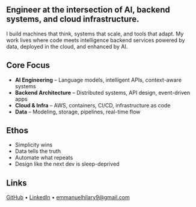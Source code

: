 ## Engineer at the intersection of AI, backend systems, and cloud infrastructure.

I build machines that think, systems that scale, and tools that adapt. My work lives where code meets intelligence backend services powered by data, deployed in the cloud, and enhanced by AI.

## Core Focus

* **AI Engineering** – Language models, intelligent APIs, context-aware systems
* **Backend Architecture** – Distributed systems, API design, event-driven apps
* **Cloud & Infra** – AWS, containers, CI/CD, infrastructure as code
* **Data** – Modeling, storage, pipelines, real-time flow

## Ethos

* Simplicity wins
* Data tells the truth
* Automate what repeats
* Design like the next dev is sleep-deprived

## Links

[GitHub](https://github.com/emmanuel1-byte) • [LinkedIn](https://www.linkedin.com/in/emmanuel-hilary-080044240) • [emmanuelhilary9@gmail.com](mailto:emmanuelhilary9@gmail.com)

